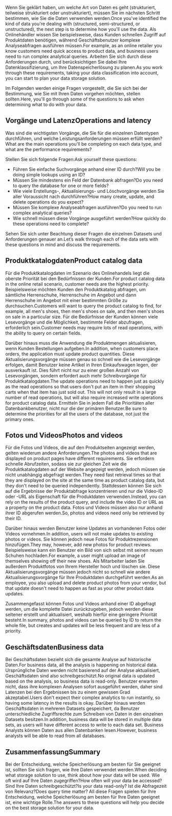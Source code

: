 <span data-ttu-id="ab824-101">Wenn Sie geklärt haben, um welche Art von Daten es geht (strukturiert, teilweise strukturiert oder unstrukturiert), müssen Sie im nächsten Schritt bestimmen, wie Sie die Daten verwenden werden.</span><span class="sxs-lookup"><span data-stu-id="ab824-101">Once you've identified the kind of data you're dealing with (structured, semi-structured, or unstructured), the next step is to determine how you'll use the data.</span></span> <span data-ttu-id="ab824-102">Als Onlinehändler wissen Sie beispielsweise, dass Kunden schnellen Zugriff auf Produktdaten benötigen, während Geschäftsbenutzer komplexe Analyseabfragen ausführen müssen.</span><span class="sxs-lookup"><span data-stu-id="ab824-102">For example, as an online retailer you know customers need quick access to product data, and business users need to run complex analytical queries.</span></span> <span data-ttu-id="ab824-103">Arbeiten Sie sich durch diese Anforderungen durch, und berücksichtigen Sie dabei Ihre Datenklassifizierung, um Ihre Datenspeicherlösung zu planen.</span><span class="sxs-lookup"><span data-stu-id="ab824-103">As you work through these requirements, taking your data classification into account, you can start to plan your data storage solution.</span></span>

<span data-ttu-id="ab824-104">Im Folgenden werden einige Fragen vorgestellt, die Sie sich bei der Bestimmung, wie Sie mit Ihren Daten vorgehen möchten, stellen sollten.</span><span class="sxs-lookup"><span data-stu-id="ab824-104">Here, you'll go through some of the questions to ask when determining what to do with your data.</span></span>

## <a name="operations-and-latency"></a><span data-ttu-id="ab824-105">Vorgänge und Latenz</span><span class="sxs-lookup"><span data-stu-id="ab824-105">Operations and latency</span></span>

<span data-ttu-id="ab824-106">Was sind die wichtigsten Vorgänge, die Sie für die einzelnen Datentypen durchführen, und welche Leistungsanforderungen müssen erfüllt werden?</span><span class="sxs-lookup"><span data-stu-id="ab824-106">What are the main operations you'll be completing on each data type, and what are the performance requirements?</span></span>

<span data-ttu-id="ab824-107">Stellen Sie sich folgende Fragen:</span><span class="sxs-lookup"><span data-stu-id="ab824-107">Ask yourself these questions:</span></span>

* <span data-ttu-id="ab824-108">Führen Sie einfache Suchvorgänge anhand einer ID durch?</span><span class="sxs-lookup"><span data-stu-id="ab824-108">Will you be doing simple lookups using an ID?</span></span>
* <span data-ttu-id="ab824-109">Müssen Sie mindestens ein Feld der Datenbank abfragen?</span><span class="sxs-lookup"><span data-stu-id="ab824-109">Do you need to query the database for one or more fields?</span></span>
* <span data-ttu-id="ab824-110">Wie viele Erstellungs-, Aktualisierungs- und Löschvorgänge werden Sie aller Voraussicht nach durchführen?</span><span class="sxs-lookup"><span data-stu-id="ab824-110">How many create, update, and delete operations do you expect?</span></span>
* <span data-ttu-id="ab824-111">Müssen Sie komplexe Analyseabfragen ausführen?</span><span class="sxs-lookup"><span data-stu-id="ab824-111">Do you need to run complex analytical queries?</span></span>
* <span data-ttu-id="ab824-112">Wie schnell müssen diese Vorgänge ausgeführt werden?</span><span class="sxs-lookup"><span data-stu-id="ab824-112">How quickly do these operations need to complete?</span></span>

<span data-ttu-id="ab824-113">Sehen Sie sich unter Beachtung dieser Fragen die einzelnen Datasets und Anforderungen genauer an.</span><span class="sxs-lookup"><span data-stu-id="ab824-113">Let’s walk through each of the data sets with these questions in mind and discuss the requirements.</span></span>

## <a name="product-catalog-data"></a><span data-ttu-id="ab824-114">Produktkatalogdaten</span><span class="sxs-lookup"><span data-stu-id="ab824-114">Product catalog data</span></span>

<span data-ttu-id="ab824-115">Für die Produktkatalogdaten im Szenario des Onlinehandels liegt die oberste Priorität bei den Bedürfnissen der Kunden.</span><span class="sxs-lookup"><span data-stu-id="ab824-115">For product catalog data in the online retail scenario, customer needs are the highest priority.</span></span> <span data-ttu-id="ab824-116">Beispielsweise möchten Kunden den Produktkatalog abfragen, um sämtliche Herrenschuhe, Herrenschuhe im Angebot und dann Herrenschuhe im Angebot mit einer bestimmten Größe zu durchsuchen.</span><span class="sxs-lookup"><span data-stu-id="ab824-116">Customers will want to query the product catalog to find, for example, all men's shoes, then men's shoes on sale, and then men's shoes on sale in a particular size.</span></span> <span data-ttu-id="ab824-117">Für die Bedürfnisse der Kunden können viele Lesevorgänge und die Möglichkeit, bestimmte Felder abzufragen, erforderlich sein.</span><span class="sxs-lookup"><span data-stu-id="ab824-117">Customer needs may require lots of read operations, with the ability to query on certain fields.</span></span>

<span data-ttu-id="ab824-118">Darüber hinaus muss die Anwendung die Produktmengen aktualisieren, wenn Kunden Bestellungen aufgeben.</span><span class="sxs-lookup"><span data-stu-id="ab824-118">In addition, when customers place orders, the application must update product quantities.</span></span> <span data-ttu-id="ab824-119">Diese Aktualisierungsvorgänge müssen genau so schnell wie die Lesevorgänge erfolgen, damit Benutzer keine Artikel in Ihren Einkaufswagen legen, der ausverkauft ist. Dies führt nicht nur zu einer großen Anzahl von Lesevorgängen, sondern erfordert auch mehr Schreibvorgänge für Produktkatalogdaten.</span><span class="sxs-lookup"><span data-stu-id="ab824-119">The update operations need to happen just as quickly as the read operations so that users don't put an item in their shopping carts when that item has just sold out. This will not only result in a large number of read operations, but will also require increased write operations for product catalog data.</span></span> <span data-ttu-id="ab824-120">Ermitteln Sie in jedem Fall die Prioritäten aller Datenbankbenutzer, nicht nur die der primären Benutzer.</span><span class="sxs-lookup"><span data-stu-id="ab824-120">Be sure to determine the priorities for all the users of the database, not just the primary ones.</span></span>

## <a name="photos-and-videos"></a><span data-ttu-id="ab824-121">Fotos und Videos</span><span class="sxs-lookup"><span data-stu-id="ab824-121">Photos and videos</span></span>

<span data-ttu-id="ab824-122">Für die Fotos und Videos, die auf den Produktseiten angezeigt werden, gelten wiederum andere Anforderungen.</span><span class="sxs-lookup"><span data-stu-id="ab824-122">The photos and videos that are displayed on product pages have different requirements.</span></span> <span data-ttu-id="ab824-123">Sie erfordern schnelle Abrufzeiten, sodass sie zur gleichen Zeit wie die Produktkatalogdaten auf der Website angezeigt werden, jedoch müssen sie nicht unabhängig abgefragt werden.</span><span class="sxs-lookup"><span data-stu-id="ab824-123">They need fast retrieval times so that they are displayed on the site at the same time as product catalog data, but they don't need to be queried independently.</span></span> <span data-ttu-id="ab824-124">Stattdessen können Sie sich auf die Ergebnisse der Produktabfrage konzentrieren und nur die Video-ID oder -URL als Eigenschaft für die Produktdaten verwenden.</span><span class="sxs-lookup"><span data-stu-id="ab824-124">Instead, you can rely on the results of the product query, and include the video ID or URL as a property on the product data.</span></span> <span data-ttu-id="ab824-125">Fotos und Videos müssen also nur anhand ihrer ID abgerufen werden.</span><span class="sxs-lookup"><span data-stu-id="ab824-125">So, photos and videos need only be retrieved by their ID.</span></span>

<span data-ttu-id="ab824-126">Darüber hinaus werden Benutzer keine Updates an vorhandenen Fotos oder Videos vornehmen.</span><span class="sxs-lookup"><span data-stu-id="ab824-126">In addition, users will not make updates to existing photos or videos.</span></span> <span data-ttu-id="ab824-127">Sie können jedoch neue Fotos für Produktrezensionen hinzufügen.</span><span class="sxs-lookup"><span data-stu-id="ab824-127">They may, however, add new photos for product reviews.</span></span> <span data-ttu-id="ab824-128">Beispielsweise kann ein Benutzer ein Bild von sich selbst mit seinen neuen Schuhen hochladen.</span><span class="sxs-lookup"><span data-stu-id="ab824-128">For example, a user might upload an image of themselves showing off their new shoes.</span></span> <span data-ttu-id="ab824-129">Als Mitarbeiter laden Sie außerdem Produktfotos von Ihrem Hersteller hoch und löschen sie. Diese Aktualisierungsvorgänge müssen jedoch nicht so schnell wie andere Aktualisierungsvorgänge für Ihre Produktdaten durchgeführt werden.</span><span class="sxs-lookup"><span data-stu-id="ab824-129">As an employee, you also upload and delete product photos from your vendor, but that update doesn't need to happen as fast as your other product data updates.</span></span> 

<span data-ttu-id="ab824-130">Zusammengefasst können Fotos und Videos anhand einer ID abgefragt werden, um die komplette Datei zurückzugeben, jedoch werden diese seltener erstellt und aktualisiert, weshalb hierfür eine geringere Priorität besteht.</span><span class="sxs-lookup"><span data-stu-id="ab824-130">In summary, photos and videos can be queried by ID to return the whole file, but creates and updates will be less frequent and are less of a priority.</span></span>  

## <a name="business-data"></a><span data-ttu-id="ab824-131">Geschäftsdaten</span><span class="sxs-lookup"><span data-stu-id="ab824-131">Business data</span></span>

<span data-ttu-id="ab824-132">Bei Geschäftsdaten bezieht sich die gesamte Analyse auf historische Daten.</span><span class="sxs-lookup"><span data-stu-id="ab824-132">For business data, all the analysis is happening on historical data.</span></span> <span data-ttu-id="ab824-133">Ursprüngliche Daten werden nicht basierend auf der Analyse aktualisiert, Geschäftsdaten sind also schreibgeschützt.</span><span class="sxs-lookup"><span data-stu-id="ab824-133">No original data is updated based on the analysis, so business data is read-only.</span></span> <span data-ttu-id="ab824-134">Benutzer erwarten nicht, dass ihre komplexen Analysen sofort ausgeführt werden, daher sind Latenzen bei den Ergebnissen bis zu einem gewissen Grad akzeptabel.</span><span class="sxs-lookup"><span data-stu-id="ab824-134">Users don't expect their complex analytics to run instantly, so having some latency in the results is okay.</span></span> <span data-ttu-id="ab824-135">Darüber hinaus werden Geschäftsdaten in mehreren Datasets gespeichert, da Benutzer unterschiedliche Zugriffsrechte zum Schreiben von Daten in den einzelnen Datasets besitzen.</span><span class="sxs-lookup"><span data-stu-id="ab824-135">In addition, business data will be stored in multiple data sets, as users will have different access to write to each data set.</span></span> <span data-ttu-id="ab824-136">Business Analysts können Daten aus allen Datenbanken lesen.</span><span class="sxs-lookup"><span data-stu-id="ab824-136">However, business analysts will be able to read from all databases.</span></span>

## <a name="summary"></a><span data-ttu-id="ab824-137">Zusammenfassung</span><span class="sxs-lookup"><span data-stu-id="ab824-137">Summary</span></span>

<span data-ttu-id="ab824-138">Bei der Entscheidung, welche Speicherlösung am besten für Sie geeignet ist, sollten Sie sich fragen, wie Ihre Daten verwendet werden.</span><span class="sxs-lookup"><span data-stu-id="ab824-138">When deciding what storage solution to use, think about how your data will be used.</span></span> <span data-ttu-id="ab824-139">Wie oft wird auf Ihre Daten zugegriffen?</span><span class="sxs-lookup"><span data-stu-id="ab824-139">How often will your data be accessed?</span></span> <span data-ttu-id="ab824-140">Sind Ihre Daten schreibgeschützt?</span><span class="sxs-lookup"><span data-stu-id="ab824-140">Is your data read-only?</span></span> <span data-ttu-id="ab824-141">Ist die Abfragezeit von Relevanz?</span><span class="sxs-lookup"><span data-stu-id="ab824-141">Does query time matter?</span></span> <span data-ttu-id="ab824-142">All diese Fragen spielen für Ihre Entscheidung, welche Speicherlösung am besten für Ihre Daten geeignet ist, eine wichtige Rolle.</span><span class="sxs-lookup"><span data-stu-id="ab824-142">The answers to these questions will help you decide on the best storage solution for your data.</span></span>